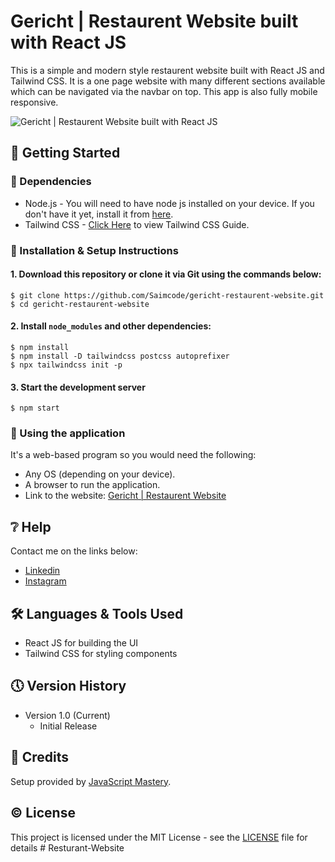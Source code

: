 # Gericht | Restaurent Website built with React JS

This is a simple and modern style restaurent website built with React JS and Tailwind CSS. It is a one page website with many different sections available which can be navigated via the navbar on top. This app is also fully mobile responsive.

![Gericht | Restaurent Website built with React JS](https://github.com/Saimcode/gericht-restaurent-website/blob/main/Restaurent-App-Thumbnail.png?raw=true)

## 🔧 Getting Started

### 📍 Dependencies
* Node.js - You will need to have node js installed on your device. If you don't have it yet, install it from [here](https://nodejs.org/en/).
* Tailwind CSS - [Click Here](https://tailwindcss.com/docs/guides/create-react-app) to view Tailwind CSS Guide.

### 📍 Installation & Setup Instructions

#### 1. Download this repository or clone it via Git using the commands below:

    $ git clone https://github.com/Saimcode/gericht-restaurent-website.git
    $ cd gericht-restaurent-website
    
#### 2. Install `node_modules` and other dependencies:

    $ npm install
    $ npm install -D tailwindcss postcss autoprefixer
    $ npx tailwindcss init -p
    
#### 3. Start the development server

    $ npm start

### 📍 Using the application

It's a web-based program so you would need the following:

* Any OS (depending on your device).
* A browser to run the application.
* Link to the website: [Gericht | Restaurent Website](https://unique-donut-af9ce4.netlify.app/)

## ❔ Help

Contact me on the links below:
* [Linkedin](https://www.linkedin.com/in/saim-qureshi-703060234?original_referer=https%3A%2F%2Fsaimcode.github.io%2F)
* [Instagram](https://www.instagram.com/_saim.f/)

## 🛠 Languages & Tools Used

* React JS for building the UI
* Tailwind CSS for styling components

## 🕔 Version History

* Version 1.0 (Current)
    * Initial Release

## 📝 Credits

Setup provided by [JavaScript Mastery](https://github.com/adrianhajdin/).

## ©️ License

This project is licensed under the MIT License - see the [LICENSE](LICENSE) file for details
#   R e s t u r a n t - W e b s i t e  
 
